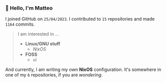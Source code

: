 ### 👋 Hello, I'm Matteo

I joined GitHub on `25/04/2023`.
I contributed to `15` repositories and made `1164` commits.

> I am interested in ...
> 
> - **Linux/GNU stuff**
>     - *NixOS*
> - **FOSS**
>   - *vi*

And currently, I am writing my own **NixOS** configuration. It's somewhere in one of my `6` repositories, if you are *wondering*.
